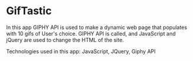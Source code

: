 # GifTastic

In this app GIPHY API is used to make a dynamic web page that populates with 10 gifs of User's choice. 
GIPHY API is called, and JavaScript and jQuery are used to change the HTML of the site.


Technologies used in this app:
JavaScript, JQuery, Giphy API 